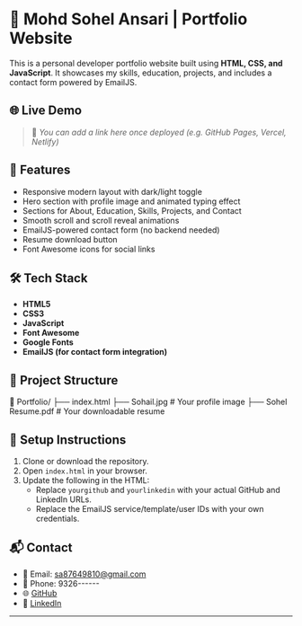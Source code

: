 # 💼 Mohd Sohel Ansari | Portfolio Website

This is a personal developer portfolio website built using **HTML, CSS, and JavaScript**. It showcases my skills, education, projects, and includes a contact form powered by EmailJS.

## 🌐 Live Demo

> 📌 _You can add a link here once deployed (e.g. GitHub Pages, Vercel, Netlify)_

## 🚀 Features

- Responsive modern layout with dark/light toggle
- Hero section with profile image and animated typing effect
- Sections for About, Education, Skills, Projects, and Contact
- Smooth scroll and scroll reveal animations
- EmailJS-powered contact form (no backend needed)
- Resume download button
- Font Awesome icons for social links

## 🛠️ Tech Stack

- **HTML5**
- **CSS3**
- **JavaScript**
- **Font Awesome**
- **Google Fonts**
- **EmailJS (for contact form integration)**

## 📁 Project Structure

📁 Portfolio/
├── index.html
├── Sohail.jpg # Your profile image
├── Sohel Resume.pdf # Your downloadable resume

## 🔧 Setup Instructions

1. Clone or download the repository.
2. Open `index.html` in your browser.
3. Update the following in the HTML:
   - Replace `yourgithub` and `yourlinkedin` with your actual GitHub and LinkedIn URLs.
   - Replace the EmailJS service/template/user IDs with your own credentials.

## 📬 Contact

- 📧 Email: sa87649810@gmail.com  
- 📱 Phone: 9326------ 
- 🌐 [GitHub](https://github.com/MohdSohel03)  
- 🔗 [LinkedIn](https://linkedin.com/in/yourlinkedin)

---


